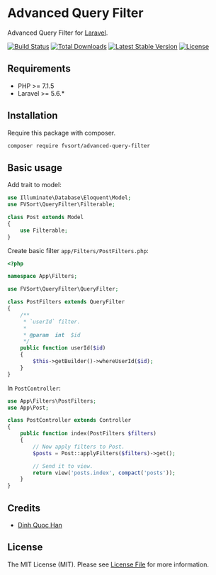 # Advanced Query Filter

Advanced Query Filter for [Laravel](https://laravel.com/).

[![Build Status](https://api.travis-ci.org/fvsort/advanced-query-filter.svg)](https://travis-ci.org/fvsort/advanced-query-filter)
[![Total Downloads](https://poser.pugx.org/fvsort/advanced-query-filter/d/total.svg)](https://packagist.org/packages/fvsort/advanced-query-filter)
[![Latest Stable Version](https://poser.pugx.org/fvsort/advanced-query-filter/v/stable.svg)](https://packagist.org/packages/fvsort/advanced-query-filter)
[![License](https://poser.pugx.org/fvsort/advanced-query-filter/license.svg)](https://packagist.org/packages/fvsort/advanced-query-filter)

## Requirements

- PHP >= 7.1.5
- Laravel >= 5.6.*

## Installation

Require this package with composer.

```bash
composer require fvsort/advanced-query-filter
```

## Basic usage

Add trait to model:

```php
use Illuminate\Database\Eloquent\Model;
use FVSort\QueryFilter\Filterable;

class Post extends Model
{
    use Filterable;
}
```

Create basic filter `app/Filters/PostFilters.php`:

```php
<?php

namespace App\Filters;

use FVSort\QueryFilter\QueryFilter;

class PostFilters extends QueryFilter
{
    /**
     * `userId` filter.
     *
     * @param  int  $id
     */
    public function userId($id)
    {
        $this->getBuilder()->whereUserId($id);
    }
}
```

In `PostController`:

```php
use App\Filters\PostFilters;
use App\Post;

class PostController extends Controller
{
    public function index(PostFilters $filters)
    {
        // Now apply filters to Post.
        $posts = Post::applyFilters($filters)->get();

        // Send it to view.
        return view('posts.index', compact('posts'));
    }
}
```

## Credits

- [Dinh Quoc Han](https://github.com/dinhquochan)

## License

The MIT License (MIT). Please see [License File](LICENSE.md) for more information.
